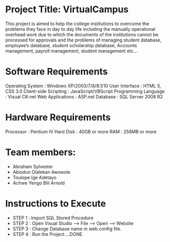 # Project Title: VirtualCampus
This project is aimed to help the college institutions to overcome the problems they face in day to day life including the manually operational overhead work due to which the documents of the institutions cannot be processed for approvals and the problems of managing student database, employee’s database, student scholarship database, Accounts management, payroll management, student management etc... 

# Software Requirements
Operating System				:	Windows XP/2003/7/8/8.1/10
User Interface				            :	HTML 5, CSS 3.0
Client-side Scripting			            :	JavaScript/VBScript
Programming Language			:	Visual C#.net
Web Applications				:	ASP.net
Database					:	SQL Server 2008 R2

# Hardware Requirements
Processor					 :	Pentium IV
Hard Disk					 :	40GB or more
RAM					             :	256MB or more

# Team members: 
- Abraham Sylvester
- Abiodun Olalekan Awowole
- Toulope Ige Adetayo
- Achwe Yengo Bill Arnold

# Instructions to Execute
- STEP 1 : Import SQL Stored Procedure
- STEP 2 : Open Visual Studio –> File –> Open –> Website
- STEP 3 : Change Database name in web.config file.
- STEP 4 : Run the Project….DONE.
